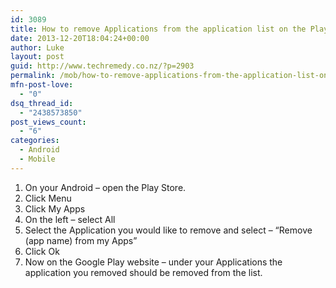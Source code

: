 ```yaml
---
id: 3089
title: How to remove Applications from the application list on the Play Store
date: 2013-12-20T18:04:24+00:00
author: Luke
layout: post
guid: http://www.techremedy.co.nz/?p=2903
permalink: /mob/how-to-remove-applications-from-the-application-list-on-the-play-store/
mfn-post-love:
  - "0"
dsq_thread_id:
  - "2438573850"
post_views_count:
  - "6"
categories:
  - Android
  - Mobile
---
```

  1. On your Android – open the Play Store. 
  2. Click Menu 
  3. Click My Apps 
  4. On the left – select All 
  5. Select the Application you would like to remove and select – &#8220;Remove (app name) from my Apps&#8221; 
  6. Click Ok 
  7. Now on the Google Play website – under your Applications the application you removed should be removed from the list.